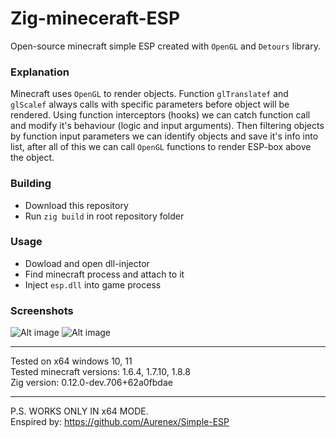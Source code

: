 # Zig-mineceraft-ESP
Open-source minecraft simple ESP created with `OpenGL` and `Detours` library.</br>

### Explanation
Minecraft uses `OpenGL` to render objects. Function `glTranslatef` and `glScalef` always calls with specific parameters before object will be rendered.
Using function interceptors (hooks) we can catch function call and modify it's behaviour (logic and input arguments).
Then filtering objects by function input parameters we can identify objects and save it's info into list, after all of this we can call `OpenGL` functions to render ESP-box above the object. 

### Building
- Download this repository
- Run `zig build` in root repository folder

### Usage
- Dowload and open dll-injector
- Find minecraft process and attach to it
- Inject `esp.dll` into game process

### Screenshots
![Alt image](https://cdn.discordapp.com/attachments/770327730570133524/1160191363980197949/image.png?ex=6533c368&is=65214e68&hm=b41c2eca0649dd708ee70edd1952d515074d34c596c7a978c854a36d24e66238&)
![Alt image](https://cdn.discordapp.com/attachments/770327730570133524/1160192241403428984/image.png?ex=6533c439&is=65214f39&hm=d7acb141e376649b12239d26269255a0d217a4dfbd4be72ec971502b755a89bf&)
- - -
Tested on x64 windows 10, 11</br>
Tested minecraft versions: 1.6.4, 1.7.10, 1.8.8</br>
Zig version: 0.12.0-dev.706+62a0fbdae

- - - 
P.S. WORKS ONLY IN x64 MODE.<br/>
Enspired by: https://github.com/Aurenex/Simple-ESP
